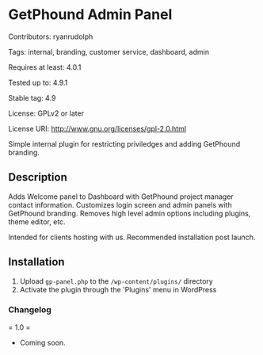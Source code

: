# GetPhound Admin Panel
Contributors: ryanrudolph

Tags: internal, branding, customer service, dashboard, admin

Requires at least: 4.0.1

Tested up to: 4.9.1

Stable tag: 4.9

License: GPLv2 or later

License URI: http://www.gnu.org/licenses/gpl-2.0.html

Simple internal plugin for restricting priviledges and adding GetPhound branding.

## Description

Adds Welcome panel to Dashboard with GetPhound project manager contact information. Customizes login screen and admin panels with GetPhound branding. Removes high level admin options including plugins, theme editor, etc. 

Intended for clients hosting with us. Recommended installation post launch.

## Installation

1. Upload `gp-panel.php` to the `/wp-content/plugins/` directory
2. Activate the plugin through the 'Plugins' menu in WordPress

### Changelog

= 1.0 =
* Coming soon.
